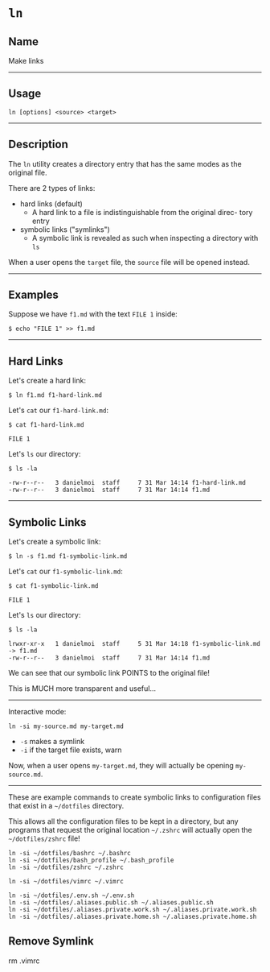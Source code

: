 # `ln`

## Name
Make links

----
## Usage
```
ln [options] <source> <target>
```

----
## Description
The `ln` utility creates a directory entry that has the same modes as the original file.

There are 2 types of links:
- hard links (default)
  - A hard link to a file is indistinguishable from the original direc-
     tory entry
- symbolic links ("symlinks")
  - A symbolic link is revealed as such when inspecting a directory with `ls`

When a user opens the `target` file, the `source` file will be opened instead.

---
## Examples
Suppose we have `f1.md` with the text `FILE 1` inside:
```
$ echo "FILE 1" >> f1.md
```

---
## Hard Links
Let's create a hard link:
```
$ ln f1.md f1-hard-link.md
```

Let's `cat` our `f1-hard-link.md`:
```
$ cat f1-hard-link.md

FILE 1
```

Let's `ls` our directory:
```
$ ls -la

-rw-r--r--   3 danielmoi  staff     7 31 Mar 14:14 f1-hard-link.md
-rw-r--r--   3 danielmoi  staff     7 31 Mar 14:14 f1.md
```
----
## Symbolic Links
Let's create a symbolic link:
```
$ ln -s f1.md f1-symbolic-link.md
```

Let's `cat` our `f1-symbolic-link.md`:
```
$ cat f1-symbolic-link.md

FILE 1
```

Let's `ls` our directory:
```
$ ls -la

lrwxr-xr-x   1 danielmoi  staff     5 31 Mar 14:18 f1-symbolic-link.md -> f1.md
-rw-r--r--   3 danielmoi  staff     7 31 Mar 14:14 f1.md
```
We can see that our symbolic link POINTS to the original file!

This is MUCH more transparent and useful...

----
Interactive mode:
```
ln -si my-source.md my-target.md
```

- `-s` makes a symlink
- `-i` if the target file exists, warn

Now, when a user opens `my-target.md`, they will actually be opening `my-source.md`.

----

These are example commands to create symbolic links to configuration files that exist in a `~/dotfiles` directory.

This allows all the configuration files to be kept in a directory, but any programs that request the original location `~/.zshrc` will actually open the `~/dotfiles/zshrc` file!

```
ln -si ~/dotfiles/bashrc ~/.bashrc
ln -si ~/dotfiles/bash_profile ~/.bash_profile
ln -si ~/dotfiles/zshrc ~/.zshrc

ln -si ~/dotfiles/vimrc ~/.vimrc

ln -si ~/dotfiles/.env.sh ~/.env.sh
ln -si ~/dotfiles/.aliases.public.sh ~/.aliases.public.sh
ln -si ~/dotfiles/.aliases.private.work.sh ~/.aliases.private.work.sh
ln -si ~/dotfiles/.aliases.private.home.sh ~/.aliases.private.home.sh

```
## Remove Symlink
rm .vimrc
